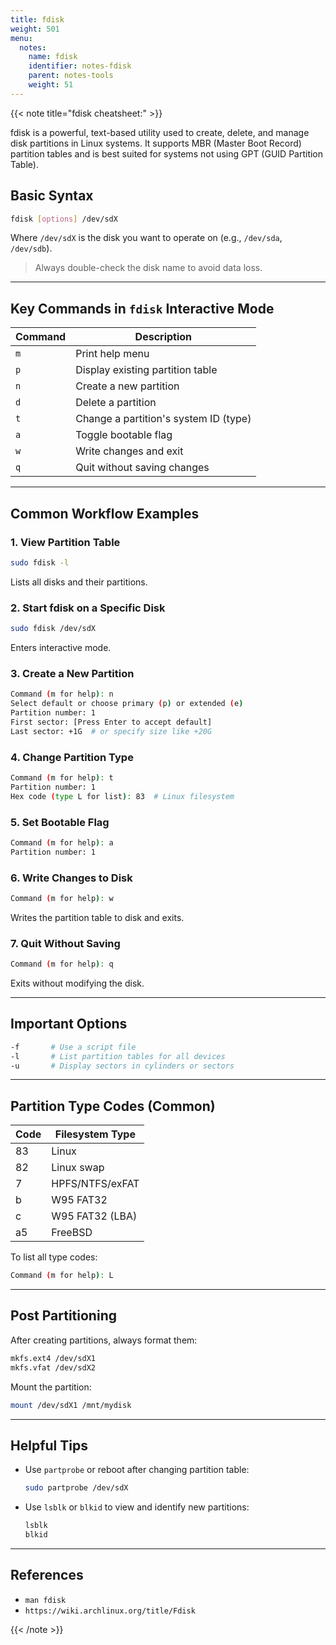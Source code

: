 ```yaml
---
title: fdisk
weight: 501
menu:
  notes:
    name: fdisk
    identifier: notes-fdisk
    parent: notes-tools
    weight: 51
---
```

<div style="display: block; width: 100%; max-width: none;">

{{< note title="fdisk cheatsheet:" >}}

fdisk is a powerful, text-based utility used to create, delete, and manage disk partitions in Linux systems. It supports MBR (Master Boot Record) partition tables and is best suited for systems not using GPT (GUID Partition Table).

## Basic Syntax

```bash
fdisk [options] /dev/sdX
```

Where `/dev/sdX` is the disk you want to operate on (e.g., `/dev/sda`, `/dev/sdb`).

> Always double-check the disk name to avoid data loss.

---

## Key Commands in `fdisk` Interactive Mode

| Command | Description |
| --------| ----------- |
| `m`     | Print help menu |
| `p`     | Display existing partition table |
| `n`     | Create a new partition |
| `d`     | Delete a partition |
| `t`     | Change a partition's system ID (type) |
| `a`     | Toggle bootable flag |
| `w`     | Write changes and exit |
| `q`     | Quit without saving changes |

---

## Common Workflow Examples

### 1. View Partition Table

```bash
sudo fdisk -l
```

Lists all disks and their partitions.

### 2. Start fdisk on a Specific Disk

```bash
sudo fdisk /dev/sdX
```

Enters interactive mode.

### 3. Create a New Partition

```bash
Command (m for help): n
Select default or choose primary (p) or extended (e)
Partition number: 1
First sector: [Press Enter to accept default]
Last sector: +1G  # or specify size like +20G
```

### 4. Change Partition Type

```bash
Command (m for help): t
Partition number: 1
Hex code (type L for list): 83  # Linux filesystem
```

### 5. Set Bootable Flag

```bash
Command (m for help): a
Partition number: 1
```

### 6. Write Changes to Disk

```bash
Command (m for help): w
```

Writes the partition table to disk and exits.

### 7. Quit Without Saving

```bash
Command (m for help): q
```

Exits without modifying the disk.

---

## Important Options

```bash
-f       # Use a script file
-l       # List partition tables for all devices
-u       # Display sectors in cylinders or sectors
```

---

## Partition Type Codes (Common)

| Code | Filesystem Type       |
|------|------------------------|
| 83   | Linux                  |
| 82   | Linux swap             |
| 7    | HPFS/NTFS/exFAT        |
| b    | W95 FAT32              |
| c    | W95 FAT32 (LBA)        |
| a5   | FreeBSD                |

To list all type codes:

```bash
Command (m for help): L
```

---

## Post Partitioning

After creating partitions, always format them:

```bash
mkfs.ext4 /dev/sdX1
mkfs.vfat /dev/sdX2
```

Mount the partition:

```bash
mount /dev/sdX1 /mnt/mydisk
```

---

## Helpful Tips

- Use `partprobe` or reboot after changing partition table:
  ```bash
  sudo partprobe /dev/sdX
  ```
- Use `lsblk` or `blkid` to view and identify new partitions:
  ```bash
  lsblk
  blkid
  ```

---

## References

- `man fdisk`
- `https://wiki.archlinux.org/title/Fdisk`

{{< /note >}}
</div>
